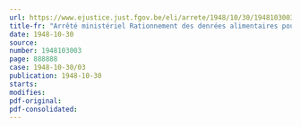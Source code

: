 ```yaml
---
url: https://www.ejustice.just.fgov.be/eli/arrete/1948/10/30/1948103003/justel
title-fr: "Arrêté ministériel Rationnement des denrées alimentaires pour le mois de novembre 1948. (104e période)"
date: 1948-10-30
source:
number: 1948103003
page: 888888
case: 1948-10-30/03
publication: 1948-10-30
starts:
modifies:
pdf-original:
pdf-consolidated:
---
```


